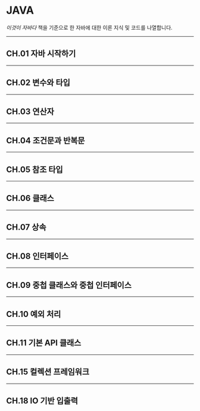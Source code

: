 # JAVA
*이것이 자바다* 책을 기준으로 한 자바에 대한 이론 지식 및 코드를 나열합니다.

***

## CH.01 자바 시작하기
***

## CH.02 변수와 타입
***

## CH.03 연산자
***

## CH.04 조건문과 반복문
***

## CH.05 참조 타입
***

## CH.06 클래스
***

## CH.07 상속
***

## CH.08 인터페이스
***

## CH.09 중첩 클래스와 중첩 인터페이스
***

## CH.10 예외 처리
***

## CH.11 기본 API 클래스
***

## CH.15 컬렉션 프레임워크
***

## CH.18 IO 기반 입출력
